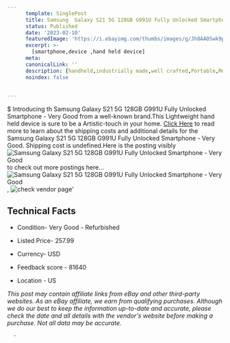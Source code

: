 ```yaml
---
      template: SinglePost
      title: Samsung  Galaxy S21 5G 128GB G991U Fully Unlocked Smartphone - Very Good
      status: Published
      date: '2023-02-10'
      featuredImage: 'https://i.ebayimg.com/thumbs/images/g/Jh8AAOSwk9pie--O/s-l225.jpg'
      excerpt: >-
        [smartphone,device ,hand held device]
      meta:
      canonicalLink: ''
      description: [handheld,industrially made,well crafted,Portable,Mobile,Compact,Convenient,Lightweight,Maneuverable,Man-portable,Miniature,Carriable,Hand-held,Light,Holdable,Transportable,Mobile device,Pocket-sized,On-the-go,Wireless,Cordless,Compact size,Convenient size, smartphone,device ,hand held device]
      noindex: false
      

---
```

$
      Introducing th Samsung  Galaxy S21 5G 128GB G991U Fully Unlocked Smartphone - Very Good from a well-known brand.This Lightweight hand held device is sure to be a Artistic-touch in your home. [Click Here](https://www.ebay.com/itm/254986400075?hash=item3b5e5fb14b%3Ag%3AJh8AAOSwk9pie--O&mkevt=1&mkcid=1&mkrid=711-53200-19255-0&campid=%253CePNCampaignId%253E&customid=%253CreferenceId%253E&toolid=10049) to read more to learn about the shipping costs and additional details for the Samsung  Galaxy S21 5G 128GB G991U Fully Unlocked Smartphone - Very Good. Shipping cost is undefined.Here is the posting visibly ![Samsung  Galaxy S21 5G 128GB G991U Fully Unlocked Smartphone - Very Good](https://i.ebayimg.com/thumbs/images/g/Jh8AAOSwk9pie--O/s-l225.jpg) to check out more postings here... ![Samsung  Galaxy S21 5G 128GB G991U Fully Unlocked Smartphone - Very Good](https://i.ebayimg.com/images/g/Jh8AAOSwk9pie--O/s-l960.jpg), ![check vendor page](https://origin-galleryplus.ebayimg.com/ws/web/254986400075_2_0_1/225x225.jpg,https://origin-galleryplus.ebayimg.com/ws/web/254986400075_3_0_1/225x225.jpg,https://origin-galleryplus.ebayimg.com/ws/web/254986400075_4_0_1/225x225.jpg,https://origin-galleryplus.ebayimg.com/ws/web/254986400075_5_0_1/225x225.jpg,https://origin-galleryplus.ebayimg.com/ws/web/254986400075_6_0_1/225x225.jpg)'

      

 ## Technical Facts 



     
      

 - Condition- Very Good - Refurbished 


      

 - Listed Price- 257.99 


      

 - Currency- USD 


      

 - Feedback score - 81640 


      

 - Location - US 


      
      

 *_This post may contain affiliate links from eBay and other third-party websites. As an eBay affiliate, we earn from qualifying purchases. Although we do our best to keep the information up-to-date and accurate, please check the date and all details with the vendor's website before making a purchase. Not all data may be accurate._*




      -
